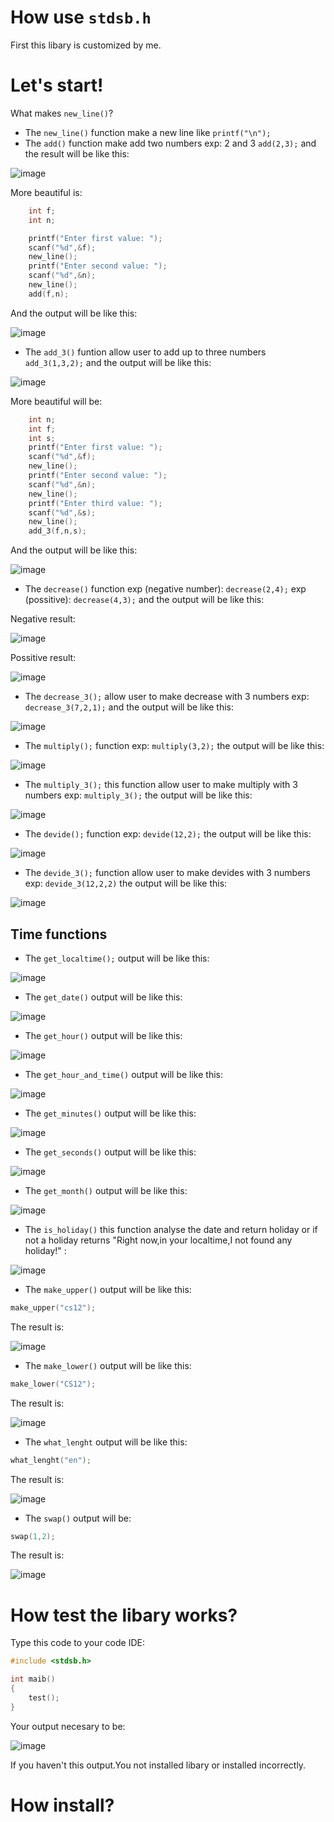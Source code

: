 # How use `stdsb.h`

First this libary is customized by me.

# Let's start!

What makes `new_line()`?

* The `new_line()` function make a new line like ``printf("\n");``
* The `add()` function make add two numbers exp: 2 and 3 `add(2,3);` and the result will be like this:
 
![image](https://user-images.githubusercontent.com/96312446/209476962-20db2b77-6d65-4e26-9168-3ec0c05c9307.png)

More beautiful is: 

```c
    int f;
    int n;

    printf("Enter first value: ");
    scanf("%d",&f);
    new_line();
    printf("Enter second value: ");
    scanf("%d",&n);
    new_line();
    add(f,n);
```

And the output will be like this:

![image](https://user-images.githubusercontent.com/96312446/209477397-8fec2219-dabd-4dc9-a911-89008f747891.png)

* The `add_3()` funtion allow user to add up to three numbers `add_3(1,3,2);` and the output will be like this:

![image](https://user-images.githubusercontent.com/96312446/209477458-a28372ac-bfce-47f8-b6dc-f3cdf4c3868e.png)

More beautiful will be:

```c
    int n;
    int f;
    int s;
    printf("Enter first value: ");
    scanf("%d",&f);
    new_line();
    printf("Enter second value: ");
    scanf("%d",&n);
    new_line();
    printf("Enter third value: ");
    scanf("%d",&s);
    new_line();
    add_3(f,n,s);
```

And the output will be like this:

![image](https://user-images.githubusercontent.com/96312446/209477533-1aab63f0-ae4b-4110-a754-0dc663628555.png)

* The `decrease()` function exp (negative number): `decrease(2,4);` exp (possitive): `decrease(4,3);` and the output will be like this:

Negative result: 

![image](https://user-images.githubusercontent.com/96312446/209477701-e10933fc-9732-4630-9c11-0532be4cf356.png)

Possitive result:

![image](https://user-images.githubusercontent.com/96312446/209477720-dfcd99f0-ccee-43af-b658-2b8314aacdf8.png)


* The `decrease_3();` allow user to make decrease with 3 numbers exp: `decrease_3(7,2,1);` and the output will be like this:

![image](https://user-images.githubusercontent.com/96312446/209477796-5d29d7ef-717f-40d4-9154-50b64933dbae.png)


* The `multiply();` function exp: `multiply(3,2);` the output will be like this:

![image](https://user-images.githubusercontent.com/96312446/209478316-53cda7e8-da09-405f-9d10-e8822bc7b184.png)

* The `multiply_3();` this function allow user to make multiply with 3 numbers exp: `multiply_3();` the output will be like this:

![image](https://user-images.githubusercontent.com/96312446/209478390-04f22f14-ebd8-4bc4-b5d3-114610f7923d.png)

* The `devide();` function exp: `devide(12,2);` the output will be like this:

![image](https://user-images.githubusercontent.com/96312446/209478440-b8a172a4-80a7-4628-bee9-cdea449d50f0.png)

* The `devide_3();` function  allow user to make devides with 3 numbers exp: `devide_3(12,2,2)` the output will be like this:

![image](https://user-images.githubusercontent.com/96312446/209478541-563c83d2-1af2-47e0-af98-ccba7408750d.png)

## Time functions

* The `get_localtime();` output will be like this:

![image](https://user-images.githubusercontent.com/96312446/209478593-496f096e-74ef-4e48-ada2-b2ee31d326da.png)

* The `get_date()` output will be like this:

![image](https://user-images.githubusercontent.com/96312446/209478616-66c5d632-1ddd-4867-84ab-09f91adbfbd4.png)

* The `get_hour()` output will be like this:

![image](https://user-images.githubusercontent.com/96312446/209478648-a8a3de24-6c6d-433f-8915-4062925d857e.png)

* The `get_hour_and_time()` output will be like this:

![image](https://user-images.githubusercontent.com/96312446/209478679-260d332e-e5e3-4f65-9a4f-075fb36ea82d.png)

* The `get_minutes()` output will be like this:

![image](https://user-images.githubusercontent.com/96312446/209478699-1ab0f4f5-efa4-406f-a87e-30291f9de7f8.png)

* The `get_seconds()` output will be like this:

![image](https://user-images.githubusercontent.com/96312446/209478721-9af7275c-9356-4b09-8431-6a4feabb3da6.png)

* The `get_month()` output will be like this:

![image](https://user-images.githubusercontent.com/96312446/209478949-b28b62ce-f41f-4889-9458-dde179986f67.png)

* The `is_holiday()` this function analyse the date and return holiday or if not a holiday returns "Right now,in your localtime,I not found any holiday!" :

![image](https://user-images.githubusercontent.com/96312446/209479072-a1f4cc61-f9b5-40fb-8288-197adaa1924b.png)

* The `make_upper()` output will be like this:

```c
make_upper("cs12");
```

The result is:

![image](https://user-images.githubusercontent.com/96312446/209479255-8caa2f12-44b6-4be6-9e78-2f73e5962214.png)

* The `make_lower()` output will be like this:

```c
make_lower("CS12");
```

The result is:

![image](https://user-images.githubusercontent.com/96312446/209479292-e26613f4-2582-416d-9df6-17c7d4198fc8.png)

* The `what_lenght` output will be like this:

```c
what_lenght("en");
```

The result is: 

![image](https://user-images.githubusercontent.com/96312446/209479421-8e443e79-d143-4d22-b5d7-8ff150061979.png)

* The `swap()` output will be:

```c
swap(1,2);
```

The result is:

![image](https://user-images.githubusercontent.com/96312446/209479456-ea0a8fd3-7040-478f-85f4-f2e654a2e40c.png)

# How test the libary works?

Type this code to your code IDE:

```c
#include <stdsb.h>

int maib()
{
    test();
}
```

Your output necesary to be:

![image](https://user-images.githubusercontent.com/96312446/209479805-944f025a-4b65-4cfd-a585-971e4cf07c2e.png)

If you haven't this output.You not installed libary or installed incorrectly.

# How install?

